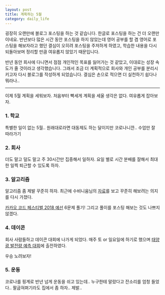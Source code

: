 ```yaml
---
layout: post
title: 계획하는 5월
category: daily_life
---
```


굉장히 오랜만에 블로그 포스팅을 하는 것 같습니다. 한글로 포스팅을 하는 건 더 오랜만이네요. 반년보다 많은 시간 동안 포스팅을 하지 않았는데 영어 공부를 할 겸 영어로 포스팅을 해보자라고 했던 결심이 오히려 포스팅을 주저하게 하였고, 학습한 내용을 다시 되돌아보며 정리할 만큼 여유롭지 않았기 때문입니다.

반년 동안 회사에 다니면서 점점 개인적인 목표를 잃어가는 것 같았고, 이대로는 성장 속도가 줄 것이라고 생각했습니다. 그래서 조금 더 계획적으로 회사와 개인 공부를 분리시키고자 다시 블로그를 작성하게 되었습니다. 결심은 손으로 적으면 더 실천하기 쉽다나 뭐라나..

- - -

이제 5월 계획을 세워보자. 처음부터 빡세게 계획을 세울 생각은 없다. 여유롭게 잡아보자.

### 1. 학교

특별한 일이 없는 5월.. 원래대로라면 대동제도 하는 달이지만 코로나니깐.. 수업만 잘 따라가기

### 2. 회사

더도 말고 덜도 말고 주 30시간만 집중해서 일하자. 요일 별로 시간 분배를 잘해서 최대한 일찍 퇴근할 수 있도록 하자.

### 3. 알고리즘

알고리즘 좀 제발 꾸준히 하자. 최근에 수비니움님의 [자료](https://www.notion.so/f1cab43aa9a04d968fc5f1662685c99b)를 보고 꾸준히 해보려는 의지를 다시 가졌다.

[카카오 코드 페스티벌 2018 예선](https://www.acmicpc.net/category/detail/1897) 6문제 풀기! 그리고 풀이를 포스팅 해보는 것도 나쁘지 않겠다. 

### 4. 데이콘

회사 사람들하고 데이콘 대회에 나가게 되었다. 매주 토 or 일요일에 하기로 했으며 [태양광 발전량 예측 대회](https://dacon.io/competitions/official/235720/overview/description/)에 출전하였다.

우승 노려보자!

### 5. 운동

코로나를 핑계로 반년 넘게 운동을 쉬고 있는데.. 누구한테 말랐다고 잔소리를 엄청 들었다.. 팔굽혀펴기라도 집에서 좀 하자.. 제발..